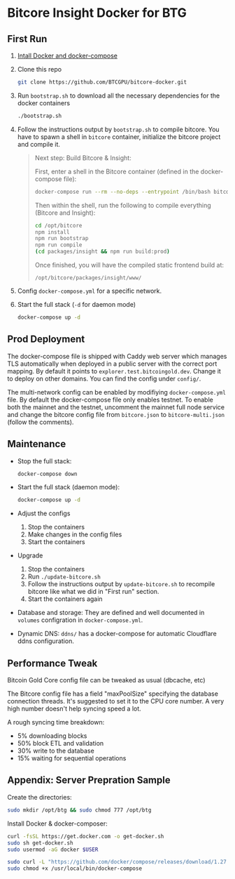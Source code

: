 # Bitcore Insight Docker for BTG

## First Run

1. [Intall Docker and docker-compose](#appendix-server-prepration-sample)
2. Clone this repo

    ```bash
    git clone https://github.com/BTCGPU/bitcore-docker.git
    ```

3. Run `bootstrap.sh` to download all the necessary dependencies for the docker containers

    ```bash
    ./bootstrap.sh
    ```

4. Follow the instructions output by `bootstrap.sh` to compile bitcore. You have to spawn a shell in `bitcore` container, initialize the bitcore project and compile it.

    > Next step: Build Bitcore & Insight:
    >
    > First, enter a shell in the Bitcore container (defined in the docker-compose file):
    >   ```bash
    >   docker-compose run --rm --no-deps --entrypoint /bin/bash bitcore
    >   ```
    >
    > Then within the shell, run the following to compile everything (Bitcore and Insight):
    >   ```bash
    >   cd /opt/bitcore
    >   npm install
    >   npm run bootstrap
    >   npm run compile
    >   (cd packages/insight && npm run build:prod)
    >   ```
    >
    > Once finished, you will have the compiled static frontend build at:
    >
    >   ```
    >   /opt/bitcore/packages/insight/www/
    >   ```
5. Config `docker-compose.yml` for a specific network. 
5. Start the full stack (`-d` for daemon mode)

    ```bash
    docker-compose up -d
    ```

## Prod Deployment

The docker-compose file is shipped with Caddy web server which manages TLS automatically when deployed in a public server with the correct port mapping. By default it points to `explorer.test.bitcoingold.dev`. Change it to deploy on other domains. You can find the config under `config/`.

The multi-network config can be enabled by modifiying `docker-compose.yml` file. By default the docker-compose file only enables testnet. To enable both the mainnet and the testnet, uncomment the mainnet full node service and change the bitcore config file from `bitcore.json` to `bitcore-multi.json` (follow the comments).

## Maintenance

- Stop the full stack:

    ```sh
    docker-compose down
    ```

- Start the full stack (daemon mode):

    ```sh
    docker-compose up -d
    ```

- Adjust the configs

    1. Stop the containers
    2. Make changes in the config files
    3. Start the containers

- Upgrade

    1. Stop the containers
    2. Run `./update-bitcore.sh`
    3. Follow the instructions output by `update-bitcore.sh` to recompile bitcore like what we did in
    "First run" section.
    4. Start the containers again

- Database and storage: They are defined and well documented in `volumes` configration in `docker-compose.yml`.

- Dynamic DNS: `ddns/` has a docker-compose for automatic Cloudflare ddns configuration.

## Performance Tweak

Bitcoin Gold Core config file can be tweaked as usual (dbcache, etc)

The Bitcore config file has a field "maxPoolSize" specifying the database connection threads. It's suggested to set it to the CPU core number. A very high number doesn't help syncing speed a lot.

A rough syncing time breakdown:

- 5% downloading blocks
- 50% block ETL and validation
- 30% write to the database
- 15% waiting for sequential operations

## Appendix: Server Prepration Sample

Create the directories:

```bash
sudo mkdir /opt/btg && sudo chmod 777 /opt/btg
```

Install Docker & docker-composer:

```bash
curl -fsSL https://get.docker.com -o get-docker.sh
sudo sh get-docker.sh
sudo usermod -aG docker $USER

sudo curl -L "https://github.com/docker/compose/releases/download/1.27.4/docker-compose-$(uname -s)-$(uname -m)" -o /usr/local/bin/docker-compose
sudo chmod +x /usr/local/bin/docker-compose
```

